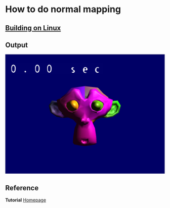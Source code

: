 # How to do normal mapping

## 

## [Building on Linux](https://github.com/HugoNip/OpenGLLearning#building-on-linux)

## Output

![clock.PNG](https://github.com/HugoNip/OpenGLLearning/blob/master/figures/clock.PNG)

## Reference
**Tutorial** [Homepage](http://www.opengl-tutorial.org/intermediate-tutorials/tutorial-13-normal-mapping/)    
